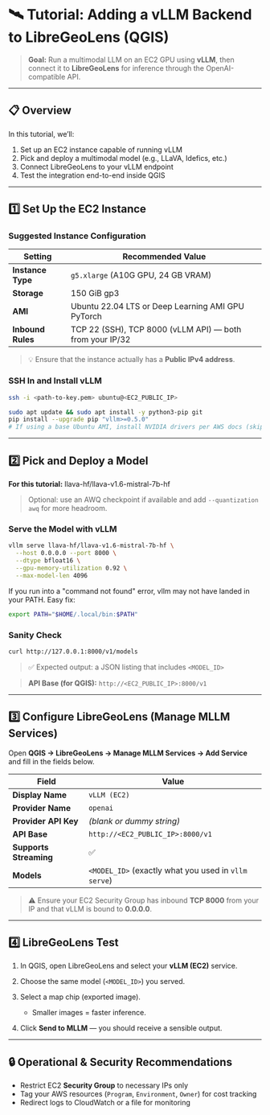 # 🛰️ Tutorial: Adding a vLLM Backend to LibreGeoLens (QGIS)

> **Goal:** Run a multimodal LLM on an EC2 GPU using **vLLM**, then connect it to **LibreGeoLens** for inference through the OpenAI-compatible API.

---

## 📋 Overview
In this tutorial, we’ll:
1. Set up an EC2 instance capable of running vLLM  
2. Pick and deploy a multimodal model (e.g., LLaVA, Idefics, etc.)  
3. Connect LibreGeoLens to your vLLM endpoint  
4. Test the integration end-to-end inside QGIS  

---

## 1️⃣ Set Up the EC2 Instance

### Suggested Instance Configuration
| Setting | Recommended Value |
|----------|------------------|
| **Instance Type** | `g5.xlarge` (A10G GPU, 24 GB VRAM) |
| **Storage** | 150 GiB gp3 |
| **AMI** | Ubuntu 22.04 LTS or Deep Learning AMI GPU PyTorch |
| **Inbound Rules** | TCP 22 (SSH), TCP 8000 (vLLM API) — both from your IP/32 |

> 💡 Ensure that the instance actually has a **Public IPv4 address**.

### SSH In and Install vLLM
```bash
ssh -i <path-to-key.pem> ubuntu@<EC2_PUBLIC_IP>

sudo apt update && sudo apt install -y python3-pip git
pip install --upgrade pip "vllm>=0.5.0"
# If using a base Ubuntu AMI, install NVIDIA drivers per AWS docs (skip if using a DLAMI)
````

---

## 2️⃣ Pick and Deploy a Model

**For this tutorial:** llava-hf/llava-v1.6-mistral-7b-hf

> Optional: use an AWQ checkpoint if available and add `--quantization awq` for more headroom.

### Serve the Model with vLLM

```bash
vllm serve llava-hf/llava-v1.6-mistral-7b-hf \
  --host 0.0.0.0 --port 8000 \
  --dtype bfloat16 \
  --gpu-memory-utilization 0.92 \
  --max-model-len 4096
```

If you run into a "command not found" error, vllm may not have landed in your PATH. Easy fix:

```bash
export PATH="$HOME/.local/bin:$PATH"
```

### Sanity Check

```bash
curl http://127.0.0.1:8000/v1/models
```

> ✅ Expected output: a JSON listing that includes `<MODEL_ID>`

> **API Base (for QGIS):** `http://<EC2_PUBLIC_IP>:8000/v1`

---

## 3️⃣ Configure LibreGeoLens (Manage MLLM Services)

Open **QGIS → LibreGeoLens → Manage MLLM Services → Add Service** and fill in the fields below.

| Field                  | Value                                                |
| ---------------------- | ---------------------------------------------------- |
| **Display Name**       | `vLLM (EC2)`                                         |
| **Provider Name**      | `openai`                                             |
| **Provider API Key**   | *(blank or dummy string)*                            |
| **API Base**           | `http://<EC2_PUBLIC_IP>:8000/v1`                     |
| **Supports Streaming** | ✅                                                   |
| **Models**             | `<MODEL_ID>` (exactly what you used in `vllm serve`) |

> ⚠️ Ensure your EC2 Security Group has inbound **TCP 8000** from your IP and that vLLM is bound to **0.0.0.0**.

---

## 4️⃣ LibreGeoLens Test

1. In QGIS, open LibreGeoLens and select your **vLLM (EC2)** service.
2. Choose the same model (`<MODEL_ID>`) you served.
3. Select a map chip (exported image).

   * Smaller images = faster inference.
4. Click **Send to MLLM** — you should receive a sensible output.


---

## 🔒 Operational & Security Recommendations

* Restrict EC2 **Security Group** to necessary IPs only
* Tag your AWS resources (`Program`, `Environment`, `Owner`) for cost tracking
* Redirect logs to CloudWatch or a file for monitoring
